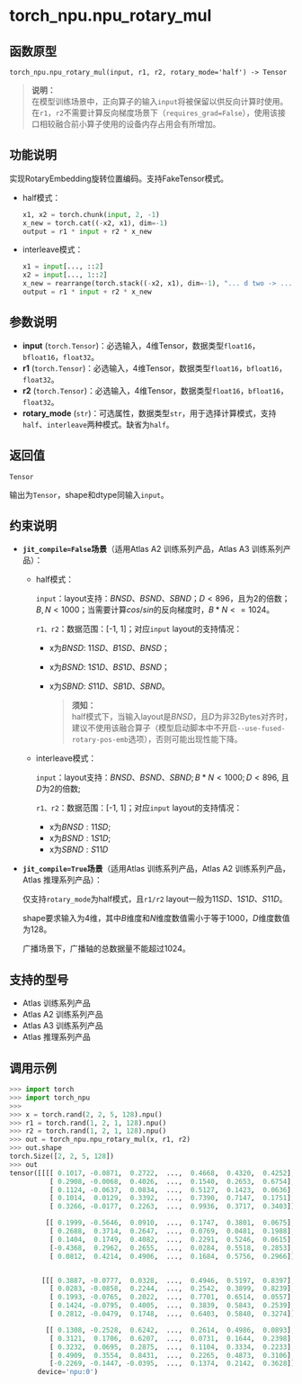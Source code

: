 # torch_npu.npu_rotary_mul

## 函数原型

```
torch_npu.npu_rotary_mul(input, r1, r2, rotary_mode='half') -> Tensor
```

>**说明：**<br>
>在模型训练场景中，正向算子的输入`input`将被保留以供反向计算时使用。在`r1`，`r2`不需要计算反向梯度场景下（`requires_grad=False`），使用该接口相较融合前小算子使用的设备内存占用会有所增加。

## 功能说明

实现RotaryEmbedding旋转位置编码。支持FakeTensor模式。

- half模式：

    ```python
    x1, x2 = torch.chunk(input, 2, -1)
    x_new = torch.cat((-x2, x1), dim=-1)
    output = r1 * input + r2 * x_new
    ```

- interleave模式：

    ```python
    x1 = input[..., ::2]
    x2 = input[..., 1::2]
    x_new = rearrange(torch.stack((-x2, x1), dim=-1), "... d two -> ...(d two)", two=2)
    output = r1 * input + r2 * x_new
    ```

## 参数说明

- **input** (`torch.Tensor`)：必选输入，4维Tensor，数据类型`float16`，`bfloat16`，`float32`。
- **r1** (`torch.Tensor`)：必选输入，4维Tensor，数据类型`float16`，`bfloat16`，`float32`。
- **r2** (`torch.Tensor`)：必选输入，4维Tensor，数据类型`float16`，`bfloat16`，`float32`。
- **rotary_mode** (`str`)：可选属性，数据类型`str`，用于选择计算模式，支持`half`、`interleave`两种模式。缺省为`half`。

## 返回值
`Tensor`

输出为`Tensor`，shape和dtype同输入`input`。

## 约束说明

- **`jit_compile=False`场景**（适用<term>Atlas A2 训练系列产品</term>，<term>Atlas A3 训练系列产品</term>）：
    - half模式：

        `input`：layout支持：$BNSD、BSND、SBND；D < 896$，且为2的倍数；$B, N < 1000$；当需要计算$cos/sin$的反向梯度时，$B*N <= 1024$。

        `r1、r2`：数据范围：[-1, 1]；对应`input` layout的支持情况：

        - x为$BNSD$: $11SD、B1SD、BNSD$；
        - x为$BSND$: $1S1D、BS1D、BSND$；
        - x为$SBND$: $S11D、SB1D、SBND$。

            >**须知：**<br>
            >half模式下，当输入layout是$BNSD$，且$D$为非32Bytes对齐时，建议不使用该融合算子（模型启动脚本中不开启`--use-fused-rotary-pos-emb`选项），否则可能出现性能下降。

    - interleave模式：

        `input`：layout支持：$BNSD、BSND、SBND; B*N < 1000; D < 896$, 且$D$为2的倍数;

        `r1、r2`：数据范围：[-1, 1]；对应`input` layout的支持情况：

        - x为$BNSD: 11SD$;
        - x为$BSND: 1S1D$;
        - x为$SBND: S11D$

- **`jit_compile=True`场景**（适用<term>Atlas 训练系列产品</term>，<term>Atlas A2 训练系列产品</term>，<term>Atlas 推理系列产品</term>）：

     仅支持`rotary_mode`为half模式，且`r1/r2` layout一般为$11SD、1S1D、S11D$。

     shape要求输入为4维，其中$B$维度和$N$维度数值需小于等于1000，$D$维度数值为128。

     广播场景下，广播轴的总数据量不能超过1024。

## 支持的型号

- <term>Atlas 训练系列产品</term> 
- <term>Atlas A2 训练系列产品</term> 
- <term>Atlas A3 训练系列产品</term> 
- <term>Atlas 推理系列产品</term> 

## 调用示例

```python
>>> import torch
>>> import torch_npu
>>>
>>> x = torch.rand(2, 2, 5, 128).npu()
>>> r1 = torch.rand(1, 2, 1, 128).npu()
>>> r2 = torch.rand(1, 2, 1, 128).npu()
>>> out = torch_npu.npu_rotary_mul(x, r1, r2)
>>> out.shape
torch.Size([2, 2, 5, 128])
>>> out
tensor([[[[ 0.1017, -0.0871,  0.2722,  ...,  0.4668,  0.4320,  0.4252],
          [ 0.2908, -0.0068,  0.4026,  ...,  0.1540,  0.2653,  0.6754],
          [ 0.1124, -0.0637,  0.0834,  ...,  0.5127,  0.1423,  0.0636],
          [ 0.1014,  0.0129,  0.3392,  ...,  0.7390,  0.7147,  0.1751],
          [ 0.3266, -0.0177,  0.2263,  ...,  0.9936,  0.3717,  0.3403]],

         [[ 0.1999, -0.5646,  0.0910,  ...,  0.1747,  0.3801,  0.0675],
          [ 0.2688,  0.3714,  0.2647,  ...,  0.0769,  0.0481,  0.1988],
          [ 0.1404,  0.1749,  0.4082,  ...,  0.2291,  0.5246,  0.0615],
          [-0.4368,  0.2962,  0.2655,  ...,  0.0284,  0.5518,  0.2853],
          [ 0.0812,  0.4214,  0.4906,  ...,  0.1684,  0.5756,  0.2966]]],


        [[[ 0.3887, -0.0777,  0.0328,  ...,  0.4946,  0.5197,  0.8397],
          [ 0.0283, -0.0858,  0.2244,  ...,  0.2542,  0.3899,  0.8239],
          [ 0.1993, -0.0765,  0.2022,  ...,  0.7701,  0.6514,  0.0557],
          [ 0.1424, -0.0795,  0.4005,  ...,  0.3839,  0.5843,  0.2539],
          [ 0.2812, -0.0479,  0.1748,  ...,  0.6403,  0.5840,  0.3274]],

         [[ 0.1308, -0.2528,  0.6242,  ...,  0.2614,  0.4986,  0.0893],
          [ 0.3121,  0.1706,  0.6207,  ...,  0.0731,  0.1644,  0.2398],
          [ 0.3232,  0.0695,  0.2875,  ...,  0.1104,  0.3334,  0.2233],
          [ 0.4909,  0.3554,  0.8431,  ...,  0.2265,  0.4873,  0.3106],
          [-0.2269, -0.1447, -0.0395,  ...,  0.1374,  0.2142,  0.3628]]]],
       device='npu:0')
```

